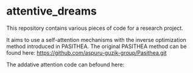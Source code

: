 # attentive_dreams
This repository contains various pieces of code for a research project. 

It aims to use a self-attention mechanisms with the inverse optimization method introduced in PASITHEA. The original PASITHEA method can be found here: https://github.com/aspuru-guzik-group/Pasithea.git

The addative attention code can befound here: 

